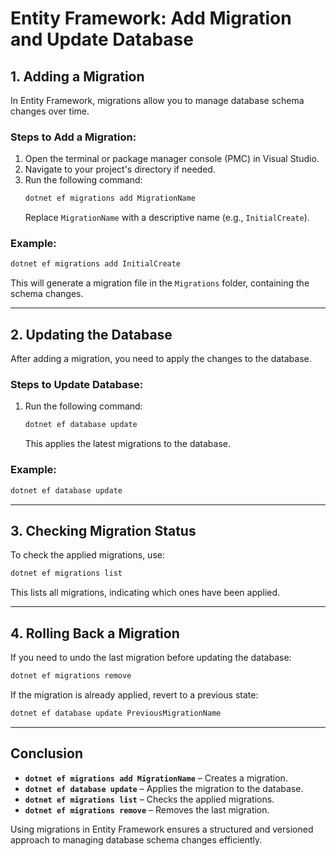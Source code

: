 # Entity Framework: Add Migration and Update Database

## 1. Adding a Migration
In Entity Framework, migrations allow you to manage database schema changes over time.

### **Steps to Add a Migration:**
1. Open the terminal or package manager console (PMC) in Visual Studio.
2. Navigate to your project's directory if needed.
3. Run the following command:
   ```sh
   dotnet ef migrations add MigrationName
   ```
   Replace `MigrationName` with a descriptive name (e.g., `InitialCreate`).

### **Example:**
```sh
dotnet ef migrations add InitialCreate
```
This will generate a migration file in the `Migrations` folder, containing the schema changes.

---

## 2. Updating the Database
After adding a migration, you need to apply the changes to the database.

### **Steps to Update Database:**
1. Run the following command:
   ```sh
   dotnet ef database update
   ```
   This applies the latest migrations to the database.

### **Example:**
```sh
dotnet ef database update
```

---

## 3. Checking Migration Status
To check the applied migrations, use:
```sh
dotnet ef migrations list
```
This lists all migrations, indicating which ones have been applied.

---

## 4. Rolling Back a Migration
If you need to undo the last migration before updating the database:
```sh
dotnet ef migrations remove
```

If the migration is already applied, revert to a previous state:
```sh
dotnet ef database update PreviousMigrationName
```

---

## Conclusion
- **`dotnet ef migrations add MigrationName`** – Creates a migration.
- **`dotnet ef database update`** – Applies the migration to the database.
- **`dotnet ef migrations list`** – Checks the applied migrations.
- **`dotnet ef migrations remove`** – Removes the last migration.

Using migrations in Entity Framework ensures a structured and versioned approach to managing database schema changes efficiently.

